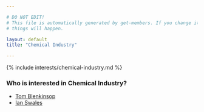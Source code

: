 ```yaml
---

# DO NOT EDIT!
# This file is automatically generated by get-members. If you change it, bad
# things will happen.

layout: default
title: "Chemical Industry"

---
```


{% include interests/chemical-industry.md %}

### Who is interested in Chemical Industry?


* [Tom Blenkinsop](../members/tom-blenkinsop.html)
* [Ian Swales](../members/ian-swales.html)
